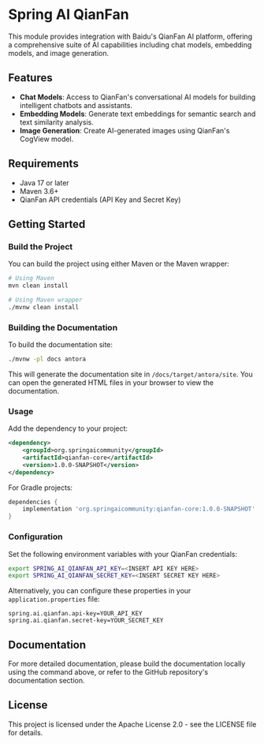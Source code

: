 # Spring AI QianFan

This module provides integration with Baidu's QianFan AI platform, offering a comprehensive suite of AI capabilities including chat models, embedding models, and image generation.

## Features

- **Chat Models**: Access to QianFan's conversational AI models for building intelligent chatbots and assistants.
- **Embedding Models**: Generate text embeddings for semantic search and text similarity analysis.
- **Image Generation**: Create AI-generated images using QianFan's CogView model.

## Requirements

- Java 17 or later
- Maven 3.6+
- QianFan API credentials (API Key and Secret Key)

## Getting Started

### Build the Project

You can build the project using either Maven or the Maven wrapper:

```bash
# Using Maven
mvn clean install

# Using Maven wrapper
./mvnw clean install
```

### Building the Documentation

To build the documentation site:

```bash
./mvnw -pl docs antora
```

This will generate the documentation site in `/docs/target/antora/site`. You can open the generated HTML files in your browser to view the documentation.

### Usage

Add the dependency to your project:

```xml
<dependency>
    <groupId>org.springaicommunity</groupId>
    <artifactId>qianfan-core</artifactId>
    <version>1.0.0-SNAPSHOT</version>
</dependency>
```

For Gradle projects:

```groovy
dependencies {
    implementation 'org.springaicommunity:qianfan-core:1.0.0-SNAPSHOT'
}
```

### Configuration

Set the following environment variables with your QianFan credentials:

```bash
export SPRING_AI_QIANFAN_API_KEY=<INSERT API KEY HERE>
export SPRING_AI_QIANFAN_SECRET_KEY=<INSERT SECRET KEY HERE>
```

Alternatively, you can configure these properties in your `application.properties` file:

```properties
spring.ai.qianfan.api-key=YOUR_API_KEY
spring.ai.qianfan.secret-key=YOUR_SECRET_KEY
```

## Documentation

For more detailed documentation, please build the documentation locally using the command above, or refer to the GitHub repository's documentation section.

## License

This project is licensed under the Apache License 2.0 - see the LICENSE file for details.